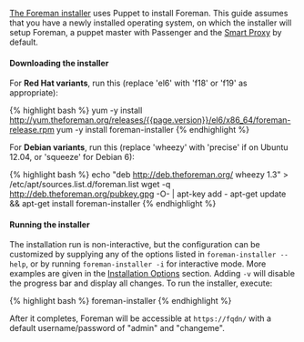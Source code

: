 [The Foreman installer](/manuals/{{page.version}}/index.html#3.2ForemanInstaller) uses Puppet to install Foreman. This guide assumes that you have a newly installed operating system, on which the installer will setup Foreman, a puppet master with Passenger and the [Smart Proxy](/manuals/{{page.version}}/index.html#4.3SmartProxies) by default.

#### Downloading the installer

For **Red Hat variants**, run this (replace 'el6' with 'f18' or 'f19' as appropriate):

{% highlight bash %}
yum -y install http://yum.theforeman.org/releases/{{page.version}}/el6/x86_64/foreman-release.rpm
yum -y install foreman-installer
{% endhighlight %}

For **Debian variants**, run this (replace 'wheezy' with 'precise' if on Ubuntu 12.04, or 'squeeze' for Debian 6):

{% highlight bash %}
echo "deb http://deb.theforeman.org/ wheezy 1.3" > /etc/apt/sources.list.d/foreman.list
wget -q http://deb.theforeman.org/pubkey.gpg -O- | apt-key add -
apt-get update && apt-get install foreman-installer
{% endhighlight %}

#### Running the installer

The installation run is non-interactive, but the configuration can be customized by supplying any of the options listed in `foreman-installer --help`, or by running `foreman-installer -i` for interactive mode.  More examples are given in the [Installation Options](/manuals/{{page.version}}/index.html#3.2.2InstallerOptions) section.  Adding `-v` will disable the progress bar and display all changes.  To run the installer, execute:

{% highlight bash %}
foreman-installer
{% endhighlight %}

After it completes, Foreman will be accessible at `https://fqdn/` with a default username/password of "admin" and "changeme".

